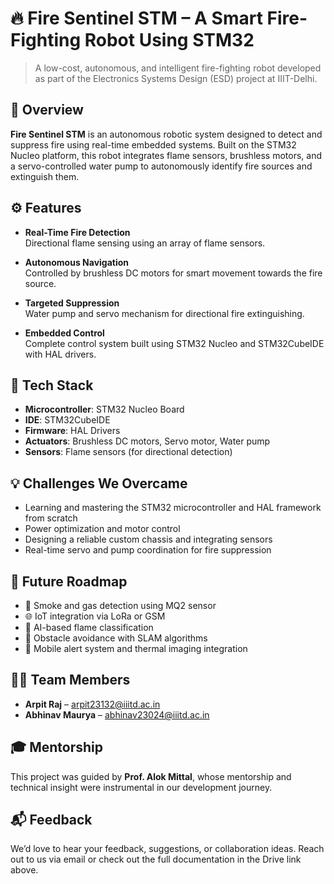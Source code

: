 # 🔥 Fire Sentinel STM – A Smart Fire-Fighting Robot Using STM32

> A low-cost, autonomous, and intelligent fire-fighting robot developed as part of the Electronics Systems Design (ESD) project at IIIT-Delhi.

## 🚨 Overview

**Fire Sentinel STM** is an autonomous robotic system designed to detect and suppress fire using real-time embedded systems. Built on the STM32 Nucleo platform, this robot integrates flame sensors, brushless motors, and a servo-controlled water pump to autonomously identify fire sources and extinguish them.

## ⚙️ Features

- **Real-Time Fire Detection**  
  Directional flame sensing using an array of flame sensors.

- **Autonomous Navigation**  
  Controlled by brushless DC motors for smart movement towards the fire source.

- **Targeted Suppression**  
  Water pump and servo mechanism for directional fire extinguishing.

- **Embedded Control**  
  Complete control system built using STM32 Nucleo and STM32CubeIDE with HAL drivers.

## 🧰 Tech Stack

- **Microcontroller**: STM32 Nucleo Board  
- **IDE**: STM32CubeIDE  
- **Firmware**: HAL Drivers  
- **Actuators**: Brushless DC motors, Servo motor, Water pump  
- **Sensors**: Flame sensors (for directional detection)

## 💡 Challenges We Overcame

- Learning and mastering the STM32 microcontroller and HAL framework from scratch  
- Power optimization and motor control  
- Designing a reliable custom chassis and integrating sensors  
- Real-time servo and pump coordination for fire suppression

## 🔭 Future Roadmap

- 🚬 Smoke and gas detection using MQ2 sensor  
- 🌐 IoT integration via LoRa or GSM  
- 🧠 AI-based flame classification  
- 🧭 Obstacle avoidance with SLAM algorithms  
- 🔔 Mobile alert system and thermal imaging integration

## 👨‍💻 Team Members

- **Arpit Raj** – arpit23132@iiitd.ac.in  
- **Abhinav Maurya** – abhinav23024@iiitd.ac.in  

## 🎓 Mentorship

This project was guided by **Prof. Alok Mittal**, whose mentorship and technical insight were instrumental in our development journey.

## 📬 Feedback

We’d love to hear your feedback, suggestions, or collaboration ideas. Reach out to us via email or check out the full documentation in the Drive link above.
